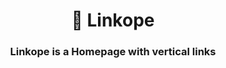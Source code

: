 <h1 align="center">
  🔗 Linkope
</h1>
<h3 align=center>Linkope is a Homepage with vertical links</h3>

